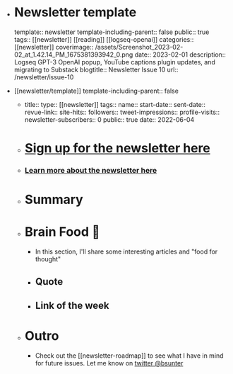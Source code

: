 - # Newsletter template  
  template:: newsletter
  template-including-parent:: false
public:: true
tags:: [[newsletter]]  [[reading]] [[logseq-openai]] 
categories:: [[newsletter]]
coverimage:: /assets/Screenshot_2023-02-02_at_1.42.14_PM_1675381393942_0.png
date:: 2023-02-01
description:: Logseq GPT-3 OpenAI popup, YouTube captions plugin updates, and migrating to Substack
blogtitle:: Newsletter Issue 10
url:: /newsletter/issue-10

- [[newsletter/template]] 
  template-including-parent:: false
	- title:: 
	  type:: [[newsletter]]
	  tags:: 
	  name::
	  start-date::
	  sent-date::
	  revue-link::
	  site-hits:: 
	  followers:: 
	  tweet-impressions:: 
	  profile-visits::
	  newsletter-subscribers:: 0
	  public:: true
	  date:: 2022-06-04
	- #  [Sign up for the newsletter here](https://www.getrevue.co/profile/bsunter/issues/weekly-newsletter-of-brian-sunter-issue-1-1220479)
	- ### [Learn more about the newsletter here]([[newsletter]])
	- # Summary
	- # Brain Food 🧠
		- In this section, I'll share some interesting articles and "food for thought"
		- ## Quote
		- ## Link of the week
	- # Outro
		- Check out the [[newsletter-roadmap]] to see what I have in mind for future issues. Let me know on [twitter @bsunter](https://twitter.com)